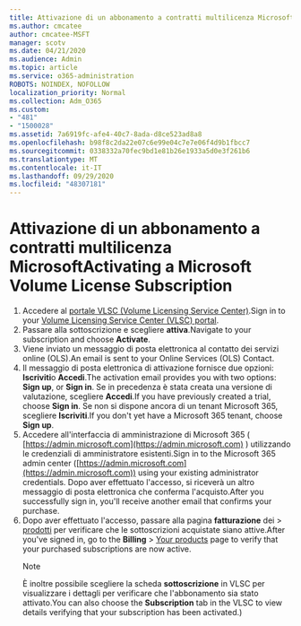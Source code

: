 ```yaml
---
title: Attivazione di un abbonamento a contratti multilicenza Microsoft
ms.author: cmcatee
author: cmcatee-MSFT
manager: scotv
ms.date: 04/21/2020
ms.audience: Admin
ms.topic: article
ms.service: o365-administration
ROBOTS: NOINDEX, NOFOLLOW
localization_priority: Normal
ms.collection: Adm_O365
ms.custom:
- "481"
- "1500028"
ms.assetid: 7a6919fc-afe4-40c7-8ada-d8ce523ad8a8
ms.openlocfilehash: b98f8c2da22e07c6e99e04c7e7e06f4d9b1fbcc7
ms.sourcegitcommit: 0338332a70fec9bd1e81b26e1933a5d0e3f261b6
ms.translationtype: MT
ms.contentlocale: it-IT
ms.lasthandoff: 09/29/2020
ms.locfileid: "48307181"
---
```

# <a name="activating-a-microsoft-volume-license-subscription"></a><span data-ttu-id="c27ed-102">Attivazione di un abbonamento a contratti multilicenza Microsoft</span><span class="sxs-lookup"><span data-stu-id="c27ed-102">Activating a Microsoft Volume License Subscription</span></span>

1. <span data-ttu-id="c27ed-103">Accedere al [portale VLSC (Volume Licensing Service Center)](https://go.microsoft.com/fwlink/p/?LinkId=329762).</span><span class="sxs-lookup"><span data-stu-id="c27ed-103">Sign in to your [Volume Licensing Service Center (VLSC) portal](https://go.microsoft.com/fwlink/p/?LinkId=329762).</span></span>
2. <span data-ttu-id="c27ed-104">Passare alla sottoscrizione e scegliere **attiva**.</span><span class="sxs-lookup"><span data-stu-id="c27ed-104">Navigate to your subscription and choose **Activate**.</span></span>
3. <span data-ttu-id="c27ed-105">Viene inviato un messaggio di posta elettronica al contatto dei servizi online (OLS).</span><span class="sxs-lookup"><span data-stu-id="c27ed-105">An email is sent to your Online Services (OLS) Contact.</span></span>
4. <span data-ttu-id="c27ed-106">Il messaggio di posta elettronica di attivazione fornisce due opzioni: **Iscriviti**o **Accedi**.</span><span class="sxs-lookup"><span data-stu-id="c27ed-106">The activation email provides you with two options: **Sign up**, or **Sign in**.</span></span> <span data-ttu-id="c27ed-107">Se in precedenza è stata creata una versione di valutazione, scegliere **Accedi**.</span><span class="sxs-lookup"><span data-stu-id="c27ed-107">If you have previously created a trial, choose **Sign in**.</span></span> <span data-ttu-id="c27ed-108">Se non si dispone ancora di un tenant Microsoft 365, scegliere **Iscriviti**.</span><span class="sxs-lookup"><span data-stu-id="c27ed-108">If you don't yet have a Microsoft 365 tenant, choose **Sign up**.</span></span>
5. <span data-ttu-id="c27ed-109">Accedere all'interfaccia di amministrazione di Microsoft 365 ( [https://admin.microsoft.com](https://admin.microsoft.com) ) utilizzando le credenziali di amministratore esistenti.</span><span class="sxs-lookup"><span data-stu-id="c27ed-109">Sign in to the Microsoft 365 admin center ([https://admin.microsoft.com](https://admin.microsoft.com)) using your existing administrator credentials.</span></span> <span data-ttu-id="c27ed-110">Dopo aver effettuato l'accesso, si riceverà un altro messaggio di posta elettronica che conferma l'acquisto.</span><span class="sxs-lookup"><span data-stu-id="c27ed-110">After you successfully sign in, you'll receive another email that confirms your purchase.</span></span>
6. <span data-ttu-id="c27ed-111">Dopo aver effettuato l'accesso, passare alla pagina **fatturazione** dei \> [prodotti](https://go.microsoft.com/fwlink/p/?linkid=842054) per verificare che le sottoscrizioni acquistate siano attive.</span><span class="sxs-lookup"><span data-stu-id="c27ed-111">After you've signed in, go to the **Billing** \> [Your products](https://go.microsoft.com/fwlink/p/?linkid=842054) page to verify that your purchased subscriptions are now active.</span></span> 
    > [!NOTE]
    > <span data-ttu-id="c27ed-112">È inoltre possibile scegliere la scheda **sottoscrizione** in VLSC per visualizzare i dettagli per verificare che l'abbonamento sia stato attivato.</span><span class="sxs-lookup"><span data-stu-id="c27ed-112">You can also choose the **Subscription** tab in the VLSC to view details verifying that your subscription has been activated.)</span></span>
